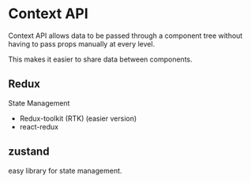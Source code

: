 # Context API
Context API allows data to be passed through a component tree without having to pass props manually at every level.

This makes it easier to share data between components.


## Redux 
State Management
- Redux-toolkit (RTK) (easier version)
- react-redux 

## zustand 
easy library for state management.